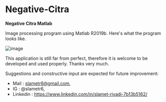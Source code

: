 # Negative-Citra
**Negative Citra Matlab**

Image processing program using Matlab R2019b. Here's what the program looks like.

![image](https://user-images.githubusercontent.com/53107522/128503075-df13f0ac-e74b-4022-bd42-4e2fb4dbc4e2.png)

This application is still far from perfect, therefore it is welcome to be developed and used properly. Thanks very much.

Suggestions and constructive input are expected for future improvement:
* Mail : slametr6@gmail.com, 
* IG : @slametr6, 
* Linkedin : https://www.linkedin.com/in/slamet-riyadi-7b13b5162/
